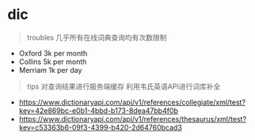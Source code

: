 # dic
>troubles 几乎所有在线词典查询均有次数限制
 * Oxford 3k per month
 * Collins 5k per month
 * Merriam 1k per day
>tips 对查询结果进行服务端缓存 利用韦氏英语API进行词库补全
  * https://www.dictionaryapi.com/api/v1/references/collegiate/xml/test?key=42e869bc-e0b1-4bbd-b173-8dea47bb4f0b
  * https://www.dictionaryapi.com/api/v1/references/thesaurus/xml/test?key=c53363b6-09f3-4399-b420-2d64760bcad3

